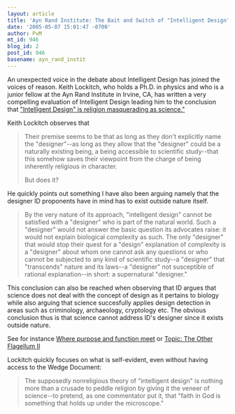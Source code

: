 ```yaml
---
layout: article
title: 'Ayn Rand Institute: The Bait and Switch of "Intelligent Design"'
date: '2005-05-07 15:01:47 -0700'
author: PvM
mt_id: 946
blog_id: 2
post_id: 946
basename: ayn_rand_instit
---
```

An unexpected voice in the debate about Intelligent Design has joined the voices of reason. Keith Lockitch, who holds a Ph.D. in physics and who is a junior fellow at the Ayn Rand Institute in Irvine, CA, has  written a very compelling evaluation of Intelligent Design leading him to the conclusion that ["Intelligent Design" is religion masquerading as science."](http://www.aynrand.org/site/News2?JServSessionIdr003=w6ruwgu991.app7a&amp;page=NewsArticle&amp;id=11055&amp;news_iv_ctrl=1021)

Keith Lockitch observes that 

> Their premise seems to be that as long as they don't explicitly name the "designer"--as long as they allow that the "designer" could be a naturally existing being, a being accessible to scientific study--that this somehow saves their viewpoint from the charge of being inherently religious in character.
> 
> But does it?

He quickly points out something I have also been arguing namely that the designer ID proponents have in mind has to exist outside nature itself.

> By the very nature of its approach, "intelligent design" cannot be satisfied with a "designer" who is part of the natural world. Such a "designer" would not answer the basic question its advocates raise: it would not explain biological complexity as such. The only "designer" that would stop their quest for a "design" explanation of complexity is a "designer" about whom one cannot ask any questions or who cannot be subjected to any kind of scientific study--a "designer" that "transcends" nature and its laws--a "designer" not susceptible of rational explanation--in short: a supernatural "designer."

This conclusion can also be reached when observing that ID argues that science does not deal with the concept of design as it pertains to biology while also arguing that science succesfully applies design detection in areas such as criminology, archaeology, cryptology etc. The obvious conclusion thus is that science cannot address ID's designer since it exists outside nature.

See for instance [Where purpose and function meet](http://www.pandasthumb.org/pt-archives/000093.html) or [Topic: The Other Flagellum II ](http://www.iscid.org/boards/ubb-get_topic-f-6-t-000415-p-2.html)

Lockitch quickly focuses on what is self-evident, even without having access to the Wedge Document:

> The supposedly nonreligious theory of "intelligent design" is nothing more than a crusade to peddle religion by giving it the veneer of science--to pretend, as one commentator put it, that "faith in God is something that holds up under the microscope."
